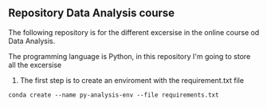 ## Repository Data Analysis course

The following repository is for the different excersise in the online course od Data Analysis.

The programming language is Python, in this repository I'm going to store all the excersise

1) The first step is to create an enviroment with the requirement.txt file

`conda create --name py-analysis-env --file requirements.txt`





